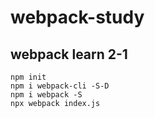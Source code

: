# webpack-study
## webpack learn 2-1
```
npm init
npm i webpack-cli -S-D
npm i webpack -S
npx webpack index.js
```
